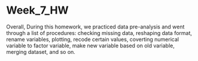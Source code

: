 # Week_7_HW
Overall, During this homework, we practiced data pre-analysis and went through a list of procedures: checking missing data, reshaping data format, rename variables, plotting, recode certain values, coverting numerical variable to factor variable, make new variable based on old variable, merging dataset, and so on. 
